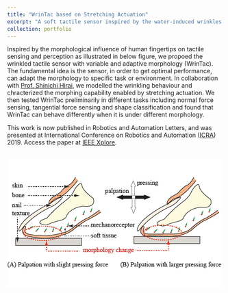 ```yaml
---
title: "WrinTac based on Stretching Actuation"
excerpt: "A soft tactile sensor inspired by the water-induced wrinkles on human fingertips <br/><img src='/images/projectImages/wrintacstretchingcover.png'>"
collection: portfolio
---
```


Inspired by the morphological influence of human fingertips on tactile sensing and perception as illustrated in below figure, we propoed the wrinkled tactile sensor with variable and adaptive morphology (WrinTac). The fundamental idea is the sensor, in order to get optimal performance, can adapt the morphology to specific task or environment. In collaboration with [Prof. Shinichi Hirai](http://www.ritsumei.ac.jp/se/~hirai/hirai/index-e.html), we modelled the wrinkling behaviour and chracterized the morphing capability enabled by stretching actuation. We then tested WrinTac preliminarily in different tasks including normal force sensing, tangential force sensing and shape classification and found that WrinTac can behave differently when it is under different morphology.

This work is now published in Robotics and Automation Letters, and was presented at International Conference on Robotics and Automation ([ICRA](https://www.icra2019.org/)) 2019. Access the paper at [IEEE Xplore](https://ieeexplore.ieee.org/document/8638951). 

<br/><img src='/images/projectImages/wrintacstretchingcontent.png'>